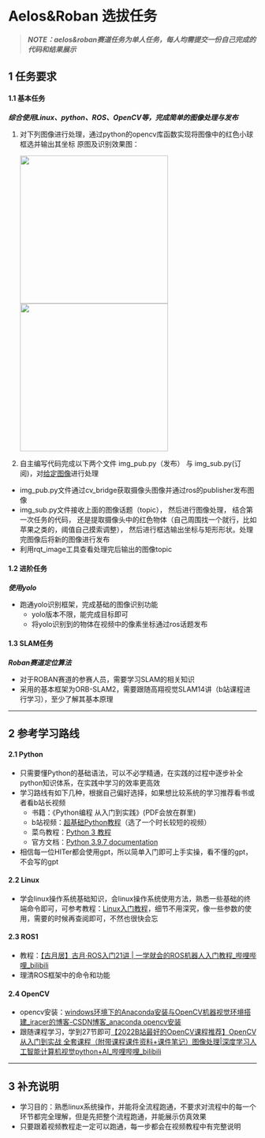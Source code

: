 # Aelos&Roban 选拔任务

> ***NOTE：aelos&roban赛道任务为单人任务，每人均需提交一份自己完成的代码和结果展示***

## 1 任务要求
#### 1.1 基本任务
***综合使用Linux、python、ROS、OpenCV等，完成简单的图像处理与发布***
1. 对下列图像进行处理，通过python的opencv库函数实现将图像中的红色小球框选并输出其坐标
原图及识别效果图：

    <img src="https://ultramarine-image.oss-cn-beijing.aliyuncs.com/img/image-20221027164357622.png" width="300"/>
    <img src="https://ultramarine-image.oss-cn-beijing.aliyuncs.com/img/image-20221027164345370.png" width="300"/>

2. 自主编写代码完成以下两个文件 img_pub.py（发布） 与 img_sub.py(订阅)，对[给定图像](https://ultramarine-image.oss-cn-beijing.aliyuncs.com/img/image-20221027164357622.png)进行处理
- img_pub.py文件通过cv_bridge获取摄像头图像并通过ros的publisher发布图像
- img_sub.py文件接收上面的图像话题（topic）， 然后进行图像处理， 结合第一次任务的代码， 还是提取摄像头中的红色物体（自己周围找一个就行，比如苹果之类的，阈值自己摸索调整）， 然后进行框选输出坐标与矩形形状。处理完图像后将新的图像进行发布
- 利用rqt_image工具查看处理完后输出的图像topic

#### 1.2 进阶任务
***使用yolo***
- 跑通yolo识别框架，完成基础的图像识别功能
  - yolo版本不限，能完成目标即可
  - 将yolo识别到的物体在视频中的像素坐标通过ros话题发布

#### 1.3 SLAM任务
***Roban赛道定位算法*** 
- 对于ROBAN赛道的参赛人员，需要学习SLAM的相关知识
- 采用的基本框架为ORB-SLAM2，需要跟随高翔视觉SLAM14讲（b站课程进行学习），至少了解其基本原理
--- 


## 2 参考学习路线
#### 2.1 Python
- 只需要懂Python的基础语法，可以不必学精通，在实践的过程中逐步补全python知识体系，在实践中学习的效率更高效
- 学习路线有如下几种，根据自己偏好选择，如果想比较系统的学习推荐看书或者看b站长视频
  - 书籍：《Python编程 从入门到实践》(PDF会放在群里)
  - b站视频：[超基础Python教程](https://www.bilibili.com/video/BV1c4411e77t/?spm_id_from=333.337.search-card.all.click)（选了一个时长较短的视频）
  - 菜鸟教程：[Python 3 教程](https://www.runoob.com/python3/python3-tutorial.html)
  - 官方文档：[Python 3.9.7 documentation](https://docs.python.org/3/)
- 相信每一位HITer都会使用gpt，所以简单入门即可上手实操，看不懂的gpt，不会写的gpt
#### 2.2 Linux
- 学会linux操作系统基础知识，会linux操作系统使用方法，熟悉一些基础的终端命令即可，可参考教程：[Linux入门教程](https://blog.csdn.net/bigbangbangbang1/article/details/131575669)，细节不用深究，像一些参数的使用，需要的时候再查阅即可，不然也很快会忘
#### 2.3 ROS1
- 教程：[【古月居】古月·ROS入门21讲 | 一学就会的ROS机器人入门教程_哔哩哔哩_bilibili](https://www.bilibili.com/video/BV1zt411G7Vn/?spm_id_from=333.337.search-card.all.click&vd_source=7f5cce988a73a29b0bdf6ea667a08dba)
- 理清ROS框架中的命令和功能
#### 2.4 OpenCV
- opencv安装：[windows环境下的Anaconda安装与OpenCV机器视觉环境搭建_iracer的博客-CSDN博客_anaconda opencv安装](https://blog.csdn.net/iracer/article/details/80498732)
- 跟随课程学习，学到27节即可[【2022B站最好的OpenCV课程推荐】OpenCV从入门到实战 全套课程（附带课程课件资料+课件笔记）图像处理|深度学习人工智能计算机视觉python+AI_哔哩哔哩_bilibili](https://www.bilibili.com/video/BV1PV411774y/?spm_id_from=333.337.search-card.all.click)
--- 

## 3 补充说明
- 学习目的：熟悉linux系统操作，并能将全流程跑通，不要求对流程中的每一个环节都完全理解，但是先把整个流程跑通，并能展示仿真效果
- 只要跟着视频教程走一定可以跑通，每一步都会在视频教程中有完整说明